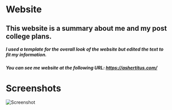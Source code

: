 # Website

## This website is a summary about me and my post college plans. 
##### I used a template for the overall look of the website but edited the text to fit my information.
##### You can see me website at the following URL: https://ashertitus.com/

# Screenshots
![Screenshot](website.g)
